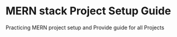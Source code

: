 # MERN stack Project Setup Guide 
Practicing MERN project setup and Provide guide for all Projects 
